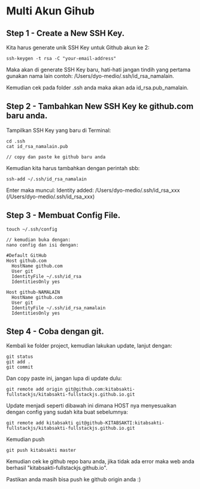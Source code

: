 # Multi Akun Gihub

## Step 1 - Create a New SSH Key.

Kita harus generate unik SSH Key untuk Github akun ke 2:

    ssh-keygen -t rsa -C "your-email-address"

Maka akan di generate SSH Key baru, hati-hati jangan tindih yang pertama gunakan nama lain contoh: /Users/dyo-medio/.ssh/id_rsa_namalain.

Kemudian cek pada folder .ssh anda maka akan ada  id_rsa.pub_namalain.

## Step 2 - Tambahkan New SSH Key ke github.com baru anda.

Tampilkan SSH Key yang baru di Terminal:

    cd .ssh
    cat id_rsa_namalain.pub

    // copy dan paste ke github baru anda

Kemudian kita harus tambahkan dengan perintah sbb:

    ssh-add ~/.ssh/id_rsa_namalain

Enter maka muncul: Identity added: /Users/dyo-medio/.ssh/id_rsa_xxx (/Users/dyo-medio/.ssh/id_rsa_xxx) 


## Step 3 - Membuat Config File.

    touch ~/.ssh/config

    // kemudian buka dengan:
    nano config dan isi dengan:

    #Default GitHub
    Host github.com
      HostName github.com
      User git
      IdentityFile ~/.ssh/id_rsa
      IdentitiesOnly yes

    Host github-NAMALAIN
      HostName github.com
      User git
      IdentityFile ~/.ssh/id_rsa_namalain
      IdentitiesOnly yes

## Step 4 - Coba dengan git.

Kembali ke folder project, kemudian lakukan update, lanjut dengan:

    git status
    git add .
    git commit 

Dan copy paste ini, jangan lupa di update dulu:

    git remote add origin git@github.com:kitabsakti-fullstackjs/kitabsakti-fullstackjs.github.io.git

Update menjadi seperti dibawah ini dimana HOST nya menyesuaikan dengan config yang sudah kita buat sebelumnya:

    git remote add kitabsakti git@github-KITABSAKTI:kitabsakti-fullstackjs/kitabsakti-fullstackjs.github.io.git

Kemudian push

    git push kitabsakti master

Kemudian cek ke github repo baru anda, jika tidak ada error maka web anda berhasil "kitabsakti-fullstackjs.github.io".

Pastikan anda masih bisa push ke github origin anda :)